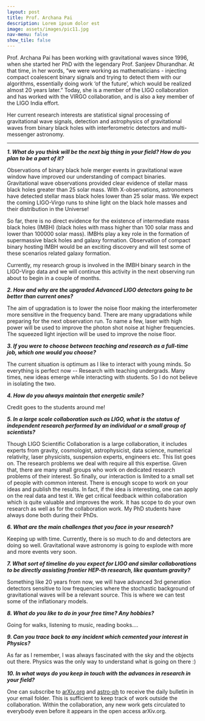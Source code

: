 ```yaml
---
layout: post
title: Prof. Archana Pai
description: Lorem ipsum dolor est
image: assets/images/pic11.jpg
nav-menu: false
show_tile: false
---
```


Prof. Archana Pai has been working with gravitational waves since 1996, when she started her PhD with the legendary Prof. Sanjeev Dhurandhar. At that time, in her words, “we were working as mathematicians - injecting compact coalescent binary signals and trying to detect them with our algorithms, essentially doing work ‘of the future’, which would be realized almost 20 years later.” Today, she is a member of the LIGO collaboration and has worked with the VIRGO collaboration, and is also a key member of the LIGO India effort. 

Her current research interests are statistical signal processing of gravitational wave signals, detection and astrophysics of gravitational waves from binary black holes with interferometric detectors and multi-messenger astronomy.

<hr>

<b><i>1. What do you think will be the next big thing in your field? How do you plan to be a part of it?</i></b>

Observations of binary black hole merger events in gravitational wave window have improved our understanding of compact binaries. Gravitational wave observations provided clear evidence of stellar mass black holes greater than 25 solar mass. With X-observations, astronomers have detected stellar mass black holes lower than 25 solar mass. We expect the coming LIGO-Virgo runs to shine light on the black hole masses and their distribution in the Universe!

So far, there is no direct evidence for the existence of intermediate mass black holes (IMBH) (black holes with mass higher than 100 solar mass and lower than 100000 solar mass). IMBHs play a key role in the formation of supermassive black holes and galaxy formation. Observation of compact binary hosting IMBH would be an exciting discovery and will test some of these scenarios related galaxy formation.

Currently, my research group is involved in the IMBH binary search in the LIGO-Virgo data and we will continue this activity in the next observing run about to begin in a couple of months.

<b><i>2. How and why are the upgraded Advanced LIGO detectors going to be better than current ones?</i></b>

The aim of upgradation is to lower the noise floor making the interferometer more sensitive in the frequency band. There are many upgradations while preparing for the next observation run. To name a few, laser with high power will be used to improve the photon shot noise at higher frequencies. The squeezed light injection will be used to improve the noise floor.

<b><i>3. If you were to choose between teaching and research as a full-time job, which one would you choose?</i></b>

The current situation is optimum as I like to interact with young minds. So everything is perfect now -- Research with teaching undergrads. Many times, new ideas emerge while interacting with students. So I do not believe in isolating the two.

<b><i>4. How do you always maintain that energetic smile?</i></b>

Credit goes to the students around me!

<b><i>5. In a large scale collaboration such as LIGO, what is the status of independent research performed by an individual or a small group of scientists?</i></b>

Though LIGO Scientific Collaboration is a large collaboration, it includes experts from gravity, cosmologist, astrophysicist, data science, numerical relativity, laser physicists, suspension experts, engineers etc. This list goes on. The research problems we deal with require all this expertise. Given that, there are many small groups who work on dedicated research problems of their interest. So finally, our interaction is limited to a small set of people with common interest. There is enough scope to work on your ideas and publish the results. In fact, if the idea is interesting, one can apply on the real data and test it. We get critical feedback within collaboration which is quite valuable and improves the work. It has scope to do your own research as well as for the collaboration work. My PhD students have always done both during their PhDs.

<b><i>6. What are the main challenges that you face in your research?</i></b>

Keeping up with time. Currently, there is so much to do and detectors are doing so well. Gravitational wave astronomy is going to explode with more and more events very soon.

<b><i>7. What sort of timeline do you expect for LIGO and similar collaborations to be directly assisting frontier HEP-th research, like quantum gravity?</i></b>

Something like 20 years from now, we will have advanced 3rd generation detectors sensitive to low frequencies where the stochastic background of gravitational waves will be a relevant source. This is where we can test some of the inflationary models.

<b><i>8. What do you like to do in your free time? Any hobbies?</i></b>

Going for walks, listening to music, reading books….

<b><i>9. Can you trace back to any incident which cemented your interest in Physics?</i></b>

As far as I remember, I was always fascinated with the sky and the objects out there. Physics was the only way to understand what is going on there :)

<b><i>10. In what ways do you keep in touch with the advances in research in your field?</i></b>

One can subscribe to [arXiv.org](https://arxiv.org) and [astro-ph](https://arxiv.org/archive/astro-ph) to receive the daily bulletin in your email folder. This is sufficient to keep track of work outside the collaboration. Within the collaboration, any new work gets circulated to everybody even before it appears in the open access arXiv.org.
